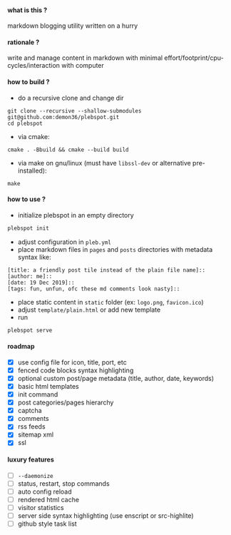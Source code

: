 #### what is this ?
markdown blogging utility written on a hurry

#### rationale ?
write and manage content in markdown with minimal effort/footprint/cpu-cycles/interaction with computer

#### how to build ?
- do a recursive clone and change dir
```
git clone --recursive --shallow-submodules git@github.com:demon36/plebspot.git
cd plebspot
```
- via cmake:
```
cmake . -Bbuild && cmake --build build
```
- via make on gnu/linux (must have `libssl-dev` or alternative pre-installed):
```
make
```

#### how to use ?
- initialize plebspot in an empty directory 
```sh
plebspot init
```
- adjust configuration in `pleb.yml`
- place markdown files in `pages` and `posts` directories with metadata syntax like:
```
[title: a friendly post tile instead of the plain file name]::
[author: me]::
[date: 19 Dec 2019]::
[tags: fun, unfun, ofc these md comments look nasty]::
```
- place static content in `static` folder (ex: `logo.png`, `favicon.ico`)
- adjust `template/plain.html` or add new template
- run
```sh
plebspot serve
```

#### roadmap
- [x] use config file for icon, title, port, etc
- [x] fenced code blocks syntax highlighting
- [x] optional custom post/page metadata (title, author, date, keywords)
- [x] basic html templates
- [x] init command 
- [x] post categories/pages hierarchy
- [x] captcha
- [x] comments
- [x] rss feeds
- [x] sitemap xml
- [x] ssl

#### luxury features
- [ ] `--daemonize`
- [ ] status, restart, stop commands
- [ ] auto config reload
- [ ] rendered html cache
- [ ] visitor statistics
- [ ] server side syntax highlighting (use enscript or src-highlite)
- [ ] github style task list
